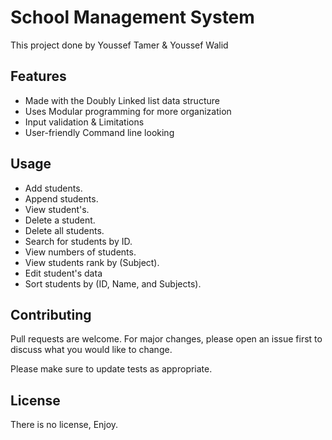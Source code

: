 # School Management System

This project done by Youssef Tamer & Youssef Walid

## Features

* Made with the Doubly Linked list data structure
* Uses Modular programming for more organization
* Input validation & Limitations
* User-friendly Command line looking


## Usage

* Add students.
* Append students.
* View student's.
* Delete a student.
* Delete all students.
* Search for students by ID.
* View numbers of students.
* View students rank by (Subject).
* Edit student's data
* Sort students by (ID, Name, and Subjects).

## Contributing

Pull requests are welcome. For major changes, please open an issue first
to discuss what you would like to change.

Please make sure to update tests as appropriate.

## License

There is no license, Enjoy.
